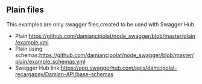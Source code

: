 ## Plain files
This examples are only swagger files,created to be used with Swagger Hub.

- Plain:https://github.com/damiancipolat/node_swagger/blob/master/plain/example.yml
- Plain using schemas:https://github.com/damiancipolat/node_swagger/blob/master/plain/example_schemas.yml
- Swagger Hub link:https://app.swaggerhub.com/apis/damcipolat-recargapay/Damian-API/base-schemas
